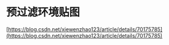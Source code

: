# 预过滤环境贴图

[https://blog.csdn.net/xiewenzhao123/article/details/70175785](https://blog.csdn.net/xiewenzhao123/article/details/70175785)

